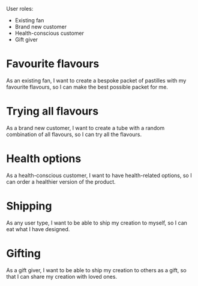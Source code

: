 User roles:
- Existing fan
- Brand new customer
- Health-conscious customer
- Gift giver


# Favourite flavours
As an existing fan, I want to create a bespoke packet of pastilles with my favourite flavours, so I can make the best possible packet for me.

# Trying all flavours
As a brand new customer, I want to create a tube with a random combination of all flavours, so I can try all the flavours.

# Health options
As a health-conscious customer, I want to have health-related options, so I can order a healthier version of the product.

# Shipping
As any user type, I want to be able to ship my creation to myself, so I can eat what I have designed.

# Gifting
As a gift giver, I want to be able to ship my creation to others as a gift, so that I can share my creation with loved ones.

